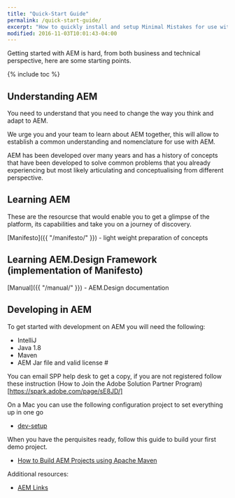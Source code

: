 ```yaml
---
title: "Quick-Start Guide"
permalink: /quick-start-guide/
excerpt: "How to quickly install and setup Minimal Mistakes for use with GitHub Pages."
modified: 2016-11-03T10:01:43-04:00
---
```


Getting started with AEM is hard, from both business and technical perspective, here are some starting points.

{% include toc %}

## Understanding AEM

You need to understand that you need to change the way you think and adapt to AEM.

We urge you and your team to learn about AEM together, this will allow to establish a common understanding and nomenclature for use with AEM.

AEM has been developed over many years and has a history of concepts that have been developed to solve common problems that you already experiencing but most likely articulating and conceptualising from different perspective.

## Learning AEM

These are the resourcse that would enable you to get a glimpse of the platform, its capabilities and take you on a journey of discovery.

[Manifesto]({{ "/manifesto/" }}) - light weight preparation of concepts

## Learning AEM.Design Framework (implementation of Manifesto)

[Manual]({{ "/manual/" }}) - AEM.Design documentation

## Developing in AEM

To get started with development on AEM you will need the following:

* IntelliJ
* Java 1.8
* Maven
* AEM Jar file and valid license #

You can email SPP help desk to get a copy, if you are not registered follow these instruction (How to Join the Adobe Solution Partner Program)[https://spark.adobe.com/page/sE8JD/]

On a Mac you can use the following configuration project to set everything up in one go

* [dev-setup](https://github.com/wildone/dev-setup)

When you have the perquisites ready, follow this guide to build your first demo project.

* [How to Build AEM Projects using Apache Maven](https://docs.adobe.com/docs/en/aem/6-2/develop/dev-tools/ht-projects-maven.html)

Additional resources:

* [AEM Links](https://github.com/paulrohrbeck/aem-links)

